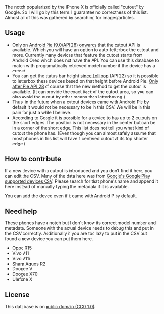 The notch popularized by the iPhone X is officially called "cutout" by Google. So I will go by this term.
I guarantee no correctness of this list. Almost all of this was gathered by searching for images/articles.

## Usage

- Only on [Android Pie (9.0/API 28) onwards](https://developer.android.com/guide/topics/display-cutout/) that the cutout API is available. Which you will have an option to auto-letterbox the cutout and more. Currently many devices that feature the cutout starts from Android Oreo which does not have the API. You can use this database to match with programatically retrieved model number if the device has a cutout.
- You can get the status bar height [since Lollipop](https://developer.android.com/reference/android/support/v4/view/WindowInsetsCompat#getsystemwindowinsettop) (API 22) so it is possible to letterbox these devices based on that height before Android Pie. [Only after Pie API 28](https://developer.android.com/reference/android/view/WindowInsets#getDisplayCutout()) of course that the new method to get the cutout is available. (It can provide the exact `Rect` of the cutout area, so you can also avoid the cutout by other means than letterboxing.)
- Thus, in the future when a cutout devices came with Android Pie by default it would not be necessary to be in this CSV. We will be in this pain for just a while I believe.
- According to Google it is possible for a device to has up to 2 cutouts on the short edges. The position is not necessary in the center but can be in a corner of the short edge. This list does not tell you what kind of cutout the phone has. (Even though you can almost safely assume that most phones in this list will have 1 centered cutout at its top shorter edge.)

## How to contribute

If a new device with a cutout is introduced and you don't find it here, you can edit the CSV. Many of the data here was from [Google's Google Play supported devices CSV](http://storage.googleapis.com/play_public/supported_devices.csv). Please search for that phone's name and append it here instead of manually typing the metadata if it is available.

You can add the device even if it came with Android P by default.

## Need help

These phones have a notch but I don't know its correct model number and metadata. Someone with the actual device needs to debug this and put in the CSV correctly.
Additionally if you are too lazy to put in the CSV but found a new device you can put them here.

- Oppo R15
- Vivo V11
- Vivo V11i
- Sharp Aquos R2
- Doogee V
- Doogee X70
- Ulefone X

## License

This database is on [public domain (CC0 1.0)](https://creativecommons.org/publicdomain/zero/1.0/).
